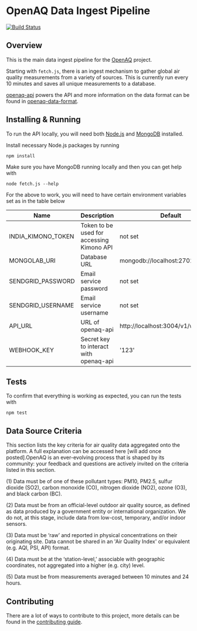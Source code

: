 # OpenAQ Data Ingest Pipeline 
[![Build Status](https://travis-ci.org/openaq/openaq-fetch.svg?branch=master)](https://travis-ci.org/openaq/openaq-fetch)

## Overview
This is the main data ingest pipeline for the [OpenAQ](https://openaq.org) project.

Starting with `fetch.js`, there is an ingest mechanism to gather global air quality measurements from a variety of sources. This is currently run every 10 minutes and saves all unique measurements to a database.

[openaq-api](https://github.com/openaq/openaq-api) powers the API and more information on the data format can be found in [openaq-data-format](https://github.com/openaq/openaq-data-format).

## Installing & Running
To run the API locally, you will need both [Node.js](https://nodejs.org) and [MongoDB](https://www.mongodb.org/) installed.

Install necessary Node.js packages by running

`npm install`

Make sure you have MongoDB running locally and then you can get help with

`node fetch.js --help`

For the above to work, you will need to have certain environment variables set as in the table below

| Name | Description | Default |
|---|---|---|
| INDIA_KIMONO_TOKEN | Token to be used for accessing Kimono API | not set |
| MONGOLAB_URI | Database URL | mongodb://localhost:27017/openAQ |
| SENDGRID_PASSWORD | Email service password | not set |
| SENDGRID_USERNAME | Email service username | not set |
| API_URL | URL of openaq-api | http://localhost:3004/v1/webhooks |
| WEBHOOK_KEY | Secret key to interact with openaq-api | '123' |

## Tests
To confirm that everything is working as expected, you can run the tests with

`npm test`

## Data Source Criteria
This section lists the key criteria for air quality data aggregated onto the platform. A full explanation can be accessed here [will add once posted].OpenAQ is an ever-evolving process that is shaped by its community: your feedback and questions are actively invited on the criteria listed in this section. 

(1) Data must be of one of these pollutant types: PM10, PM2.5, sulfur dioxide (SO2), carbon monoxide (CO), nitrogen dioxide (NO2), ozone (O3), and black carbon (BC). 

(2) Data must be from an official-level outdoor air quality source, as defined as data produced by a government entity or international organization. We do not, at this stage, include data from low-cost, temporary, and/or indoor sensors. 

(3) Data must be ‘raw’ and reported in physical concentrations on their originating site. Data cannot be shared in an 'Air Quality Index' or equivalent (e.g. AQI, PSI, API) format.

(4) Data must be at the ‘station-level,’ associable with geographic coordinates, not aggregated into a higher (e.g. city) level.

(5) Data must be from measurements averaged between 10 minutes and 24 hours. 


## Contributing
There are a lot of ways to contribute to this project, more details can be found in the [contributing guide](CONTRIBUTING.md). 
